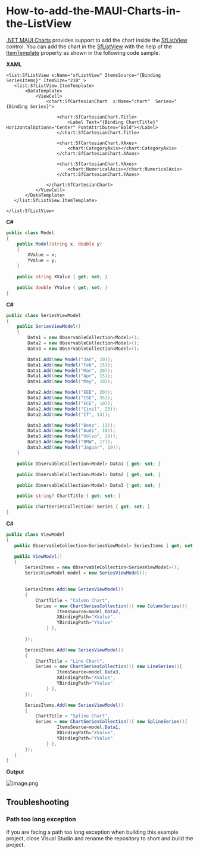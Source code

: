# How-to-add-the-MAUI-Charts-in-the-ListView
[.NET MAUI Charts](https://www.syncfusion.com/maui-controls/maui-cartesian-charts) provides support to add the chart inside the [SfListView](https://help.syncfusion.com/maui/listview/getting-started) control. You can add the chart in the [SfListView](https://help.syncfusion.com/maui/listview/getting-started)  with the help of the [ItemTemplate](https://help.syncfusion.com/cr/maui/Syncfusion.Maui.ListView.SfListView.html#Syncfusion_Maui_ListView_SfListView_ItemTemplate) property as shown in the following code sample.

 
**XAML**
 ```XAML
<list:SfListView x:Name="sfListView" ItemsSource="{Binding SeriesItems}" ItemSize="210" >
    <list:SfListView.ItemTemplate>
        <DataTemplate>
            <ViewCell>
                <chart:SfCartesianChart  x:Name="chart"  Series="{Binding Series}">

                    <chart:SfCartesianChart.Title>
                        <Label Text="{Binding ChartTitle}" HorizontalOptions="Center" FontAttributes="Bold"></Label>
                    </chart:SfCartesianChart.Title>

                    <chart:SfCartesianChart.XAxes>
                        <chart:CategoryAxis></chart:CategoryAxis>
                    </chart:SfCartesianChart.XAxes>

                    <chart:SfCartesianChart.YAxes>
                        <chart:NumericalAxis></chart:NumericalAxis>
                    </chart:SfCartesianChart.YAxes>

                </chart:SfCartesianChart>
            </ViewCell>
        </DataTemplate>
    </list:SfListView.ItemTemplate>

</list:SfListView>
 ```
 


 **C#**
 ```C#
 public class Model
 {
     public Model(string x, double y)
     {
         XValue = x;
         YValue = y;
     }

     public string XValue { get; set; }

     public double YValue { get; set; }
 }
 ```
 

**C#**
 
 ```C#
 public class SeriesViewModel
 {
     public SeriesViewModel()
     {
         Data1 = new ObservableCollection<Model>();
         Data2 = new ObservableCollection<Model>();
         Data3 = new ObservableCollection<Model>();

         Data1.Add(new Model("Jan", 10));
         Data1.Add(new Model("Feb", 15));
         Data1.Add(new Model("Mar", 20));
         Data1.Add(new Model("Apr", 15));
         Data1.Add(new Model("May", 10));

         Data2.Add(new Model("EEE", 20));
         Data2.Add(new Model("CSE", 35));
         Data2.Add(new Model("ECE", 10));
         Data2.Add(new Model("Civil", 25));
         Data2.Add(new Model("IT", 14));

         Data3.Add(new Model("Benz", 13));
         Data3.Add(new Model("Audi", 18));
         Data3.Add(new Model("Volvo", 29));
         Data3.Add(new Model("BMW", 17));
         Data3.Add(new Model("Jaguar", 19));
     }

     public ObservableCollection<Model> Data1 { get; set; }

     public ObservableCollection<Model> Data2 { get; set; }

     public ObservableCollection<Model> Data3 { get; set; }

     public string? ChartTitle { get; set; }

     public ChartSeriesCollection? Series { get; set; }
 }
 ```


**C#**

 
 ```C#
public class ViewModel
{
    public ObservableCollection<SeriesViewModel> SeriesItems { get; set; }

    public ViewModel()
    {
        SeriesItems = new ObservableCollection<SeriesViewModel>();
        SeriesViewModel model = new SeriesViewModel();
       

        SeriesItems.Add(new SeriesViewModel()
        {
            ChartTitle = "Column Chart",
            Series = new ChartSeriesCollection(){ new ColumnSeries(){
                    ItemsSource=model.Data2,
                    XBindingPath="XValue",
                    YBindingPath="YValue"
                } },
            
        });

        SeriesItems.Add(new SeriesViewModel()
        {
            ChartTitle = "Line Chart",
            Series = new ChartSeriesCollection(){ new LineSeries(){
                    ItemsSource=model.Data3,
                    XBindingPath="XValue",
                    YBindingPath="YValue"
                } },
        });

        SeriesItems.Add(new SeriesViewModel()
        {
            ChartTitle = "Spline Chart",
            Series = new ChartSeriesCollection(){ new SplineSeries(){
                    ItemsSource=model.Data1,
                    XBindingPath="XValue",
                    YBindingPath="YValue"
                } },
        });
    }
}
 ```
 


**Output**

![image.png](https://support.syncfusion.com/kb/agent/attachment/article/15556/inline?token=eyJhbGciOiJodHRwOi8vd3d3LnczLm9yZy8yMDAxLzA0L3htbGRzaWctbW9yZSNobWFjLXNoYTI1NiIsInR5cCI6IkpXVCJ9.eyJpZCI6IjE5ODExIiwib3JnaWQiOiIzIiwiaXNzIjoic3VwcG9ydC5zeW5jZnVzaW9uLmNvbSJ9.LrzMhWc-TlG9nq6NmFxc38Kd_MdRWXeHEOGFgZfhydI)


## Troubleshooting

### Path too long exception

If you are facing a path too long exception when building this example project, close Visual Studio and rename the repository to short and build the project.

